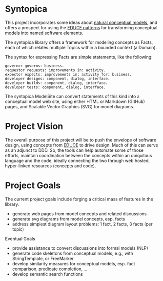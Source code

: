 Syntopica
=========

This project incorporates some ideas about 
[natural conceptual models](http://educery.com/papers/educe/models/), 
and offers a prospect for using the 
[EDUCE patterns](http://educery.com/educe/patterns/educe-overview.html) 
for transforming conceptual models into named software elements.

The syntopica library offers a framework for modeling concepts as Facts, 
each of which relates multiple Topics within a bounded context (a Domain).

The syntax for expressing Facts are simple statements, like the following:

```
governor governs: business.
requestor requests: improvements in: activity.
expector expects: improvements in: activity for: business.
developer designs: component, dialog, interface.
developer builds: component, dialog, interface.
developer tests: component, dialog, interface.

```

The syntopica ModelSite can convert statements of this kind into a conceptual model web site, 
using either HTML or Markdown (GitHub) pages, and Scalable Vector Graphics (SVG) for model diagrams.


Project Vision
==============

The overall purpose of this project will be to push the envelope of software design, using concepts from 
[EDUCE](http://educery.com/educe/patterns/educe-overview.html) 
to drive design. Much of this can serve as an adjunct to DDD. 
So, the tools can help automate some of those efforts, maintain coordination
between the concepts within an ubiquitous language and the code, 
ideally connecting the two through web hosted, hyper-linked
resources (concepts and code).


Project Goals
=============

The current project goals include forging a critical mass of features in the library.
* generate web pages from model concepts and related discussions
* generate svg diagrams from model concepts, esp. facts
* address simplest diagram layout problems: 1 fact, 2 facts, 3 facts (per topic)

Eventual Goals
* provide assistance to convert discussions into formal models (NLP)
* generate code skeletons from conceptual models, e.g., with StringTemplate, or FreeMarker
* develop similarity measures for conceptual models, esp. fact comparison, predicate completion, ...
* develop semantic search functions
